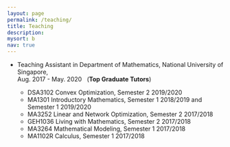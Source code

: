 ```yaml
---
layout: page
permalink: /teaching/
title: Teaching
description: 
mysort: b
nav: true
---
```


- Teaching Assistant in Department of Mathematics, National University of Singapore,\
  Aug. 2017 - May. 2020   &nbsp;  (<strong>Top Graduate Tutors</strong>)
  
    - DSA3102 Convex Optimization, Semester 2 2019/2020
    - MA1301 Introductory Mathematics, Semester 1 2018/2019 and Semester 1 2019/2020
    - MA3252 Linear and Network Optimization, Semester 2 2017/2018
    - GEH1036 Living with Mathematics, Semester 2 2017/2018
    - MA3264 Mathematical Modeling, Semester 1 2017/2018
    - MA1102R Calculus, Semester 1 2017/2018
